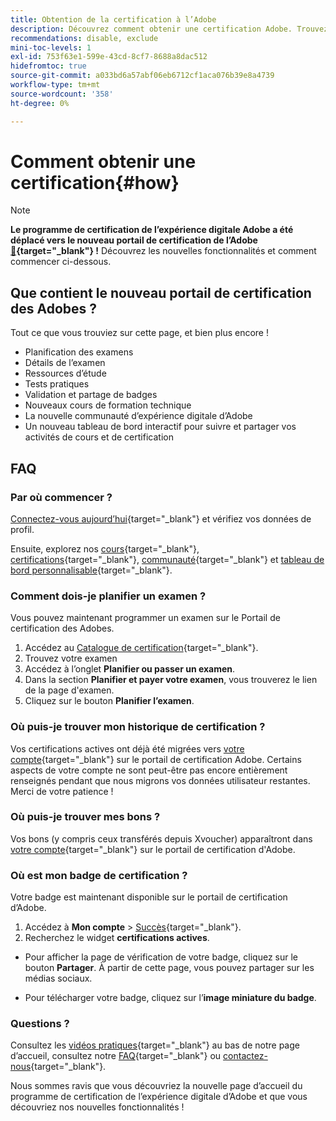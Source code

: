 ```yaml
---
title: Obtention de la certification à l’Adobe
description: Découvrez comment obtenir une certification Adobe. Trouvez toutes les ressources dont vous avez besoin avant, pendant et après votre certification.
recommendations: disable, exclude
mini-toc-levels: 1
exl-id: 753f63e1-599e-43cd-8cf7-8688a8dac512
hidefromtoc: true
source-git-commit: a033bd6a57abf06eb6712cf1aca076b39e8a4739
workflow-type: tm+mt
source-wordcount: '358'
ht-degree: 0%

---
```


# Comment obtenir une certification{#how}

>[!NOTE]
>
>**Le programme de certification de l’expérience digitale Adobe a été déplacé vers le nouveau portail de certification de l’Adobe [&#128279;](https://certification.adobe.com/){target="_blank"} !** Découvrez les nouvelles fonctionnalités et comment commencer ci-dessous.

## Que contient le nouveau portail de certification des Adobes ?

Tout ce que vous trouviez sur cette page, et bien plus encore !

* Planification des examens
* Détails de l’examen
* Ressources d’étude
* Tests pratiques
* Validation et partage de badges
* Nouveaux cours de formation technique
* La nouvelle communauté d’expérience digitale d’Adobe
* Un nouveau tableau de bord interactif pour suivre et partager vos activités de cours et de certification

## FAQ

### Par où commencer ?

[Connectez-vous aujourd’hui](https://certification.adobe.com/){target="_blank"} et vérifiez vos données de profil.

Ensuite, explorez nos [cours](https://certification.adobe.com/courses/?/courses){target="_blank"}, [certifications](https://certification.adobe.com/certifications){target="_blank"}, [communauté](https://certification.adobe.com/community/){target="_blank"} et [tableau de bord personnalisable](https://certification.adobe.com/user/dashboard){target="_blank"}.

### Comment dois-je planifier un examen ?

Vous pouvez maintenant programmer un examen sur le Portail de certification des Adobes.

1. Accédez au [Catalogue de certification](https://certification.adobe.com/certifications){target="_blank"}.
2. Trouvez votre examen
3. Accédez à l’onglet **Planifier ou passer un examen**.
4. Dans la section **Planifier et payer votre examen**, vous trouverez le lien de la page d&#39;examen.
5. Cliquez sur le bouton **Planifier l’examen**.

### Où puis-je trouver mon historique de certification ?

Vos certifications actives ont déjà été migrées vers [votre compte](https://certification.adobe.com/user/certifications){target="_blank"} sur le portail de certification Adobe. Certains aspects de votre compte ne sont peut-être pas encore entièrement renseignés pendant que nous migrons vos données utilisateur restantes. Merci de votre patience !

### Où puis-je trouver mes bons ?

Vos bons (y compris ceux transférés depuis Xvoucher) apparaîtront dans [votre compte](https://certification.adobe.com/user/purchases){target="_blank"} sur le portail de certification d&#39;Adobe.

### Où est mon badge de certification ?

Votre badge est maintenant disponible sur le portail de certification d’Adobe.

1. Accédez à **Mon compte** > [Succès](https://certification.adobe.com/user/achievements?%2Fuser%2Fachievements){target="_blank"}.
2. Recherchez le widget **certifications actives**.

* Pour afficher la page de vérification de votre badge, cliquez sur le bouton **Partager**. À partir de cette page, vous pouvez partager sur les médias sociaux.

* Pour télécharger votre badge, cliquez sur l’**image miniature du badge**.

### Questions ?

Consultez les [vidéos pratiques](https://certification.adobe.com/#){target="_blank"} au bas de notre page d’accueil, consultez notre [FAQ](https://certification.adobe.com/support/faq){target="_blank"} ou [contactez-nous](https://certification.adobe.com/support/contactus){target="_blank"}.

Nous sommes ravis que vous découvriez la nouvelle page d’accueil du programme de certification de l’expérience digitale d’Adobe et que vous découvriez nos nouvelles fonctionnalités !